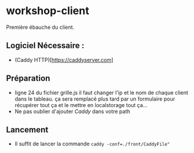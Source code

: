 # workshop-client

Première ébauche du client.

## Logiciel Nécessaire :
  - (Caddy HTTP)[https://caddyserver.com]

## Préparation

 - ligne 24 du fichier grille.js il faut changer l'ip et le nom de chaque client dans le tableau. ça sera remplacé plus tard par un formulaire pour récupérer tout ça et le mettre en localstorage tout ça...
 - Ne pas oublier d'ajouter *Caddy* dans votre path
 
## Lancement

 - Il suffit de lancer la commande `caddy -conf=./front/CaddyFile"`

